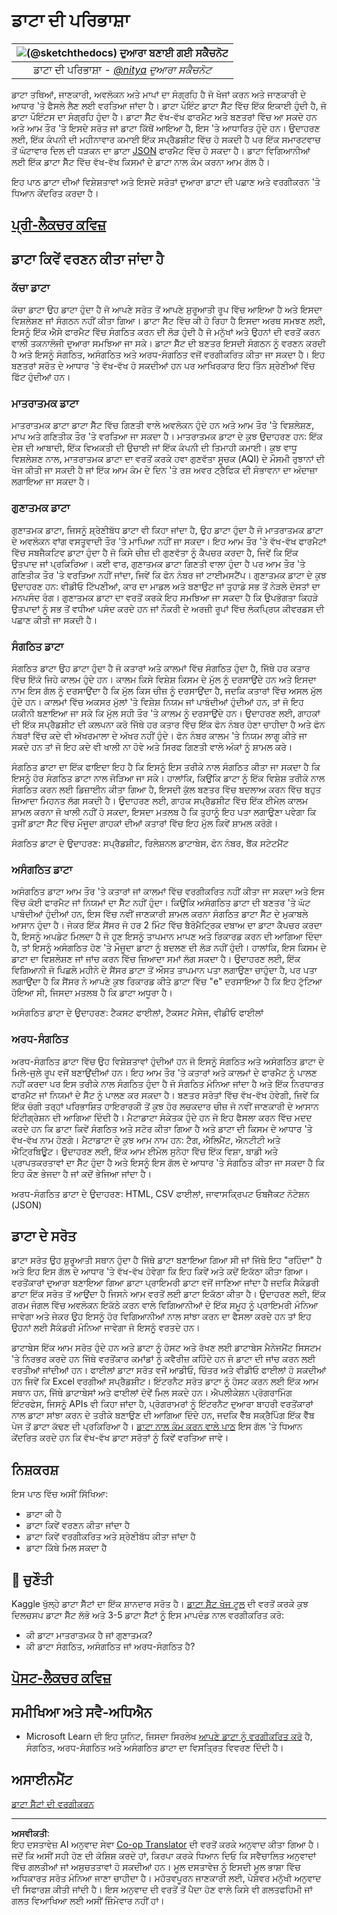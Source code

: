 <!--
CO_OP_TRANSLATOR_METADATA:
{
  "original_hash": "12339119c0165da569a93ddba05f9339",
  "translation_date": "2025-09-06T08:20:10+00:00",
  "source_file": "1-Introduction/03-defining-data/README.md",
  "language_code": "pa"
}
-->
# ਡਾਟਾ ਦੀ ਪਰਿਭਾਸ਼ਾ

|![ [(@sketchthedocs)](https://sketchthedocs.dev) ਦੁਆਰਾ ਬਣਾਈ ਗਈ ਸਕੈਚਨੋਟ ](../../sketchnotes/03-DefiningData.png)|
|:---:|
|ਡਾਟਾ ਦੀ ਪਰਿਭਾਸ਼ਾ - _[@nitya](https://twitter.com/nitya) ਦੁਆਰਾ ਸਕੈਚਨੋਟ_ |

ਡਾਟਾ ਤਥਿਆਂ, ਜਾਣਕਾਰੀ, ਅਵਲੋਕਨ ਅਤੇ ਮਾਪਾਂ ਦਾ ਸੰਗ੍ਰਹਿ ਹੈ ਜੋ ਖੋਜਾਂ ਕਰਨ ਅਤੇ ਜਾਣਕਾਰੀ ਦੇ ਆਧਾਰ 'ਤੇ ਫੈਸਲੇ ਲੈਣ ਲਈ ਵਰਤਿਆ ਜਾਂਦਾ ਹੈ। ਡਾਟਾ ਪੌਇੰਟ ਡਾਟਾ ਸੈੱਟ ਵਿੱਚ ਇੱਕ ਇਕਾਈ ਹੁੰਦੀ ਹੈ, ਜੋ ਡਾਟਾ ਪੌਇੰਟਸ ਦਾ ਸੰਗ੍ਰਹਿ ਹੁੰਦਾ ਹੈ। ਡਾਟਾ ਸੈੱਟ ਵੱਖ-ਵੱਖ ਫਾਰਮੈਟ ਅਤੇ ਬਣਤਰਾਂ ਵਿੱਚ ਆ ਸਕਦੇ ਹਨ ਅਤੇ ਆਮ ਤੌਰ 'ਤੇ ਇਸਦੇ ਸਰੋਤ ਜਾਂ ਡਾਟਾ ਕਿੱਥੋਂ ਆਇਆ ਹੈ, ਇਸ 'ਤੇ ਆਧਾਰਿਤ ਹੁੰਦੇ ਹਨ। ਉਦਾਹਰਣ ਲਈ, ਇੱਕ ਕੰਪਨੀ ਦੀ ਮਹੀਨਾਵਾਰ ਕਮਾਈ ਇੱਕ ਸਪ੍ਰੈਡਸ਼ੀਟ ਵਿੱਚ ਹੋ ਸਕਦੀ ਹੈ ਪਰ ਇੱਕ ਸਮਾਰਟਵਾਚ ਤੋਂ ਘੰਟਾਵਾਰ ਦਿਲ ਦੀ ਧੜਕਨ ਦਾ ਡਾਟਾ [JSON](https://stackoverflow.com/a/383699) ਫਾਰਮੈਟ ਵਿੱਚ ਹੋ ਸਕਦਾ ਹੈ। ਡਾਟਾ ਵਿਗਿਆਨੀਆਂ ਲਈ ਇੱਕ ਡਾਟਾ ਸੈੱਟ ਵਿੱਚ ਵੱਖ-ਵੱਖ ਕਿਸਮਾਂ ਦੇ ਡਾਟਾ ਨਾਲ ਕੰਮ ਕਰਨਾ ਆਮ ਗੱਲ ਹੈ।

ਇਹ ਪਾਠ ਡਾਟਾ ਦੀਆਂ ਵਿਸ਼ੇਸ਼ਤਾਵਾਂ ਅਤੇ ਇਸਦੇ ਸਰੋਤਾਂ ਦੁਆਰਾ ਡਾਟਾ ਦੀ ਪਛਾਣ ਅਤੇ ਵਰਗੀਕਰਨ 'ਤੇ ਧਿਆਨ ਕੇਂਦਰਿਤ ਕਰਦਾ ਹੈ।

## [ਪ੍ਰੀ-ਲੈਕਚਰ ਕਵਿਜ਼](https://ff-quizzes.netlify.app/en/ds/quiz/4)

## ਡਾਟਾ ਕਿਵੇਂ ਵਰਣਨ ਕੀਤਾ ਜਾਂਦਾ ਹੈ

### ਕੱਚਾ ਡਾਟਾ
ਕੱਚਾ ਡਾਟਾ ਉਹ ਡਾਟਾ ਹੁੰਦਾ ਹੈ ਜੋ ਆਪਣੇ ਸਰੋਤ ਤੋਂ ਆਪਣੇ ਸ਼ੁਰੂਆਤੀ ਰੂਪ ਵਿੱਚ ਆਇਆ ਹੈ ਅਤੇ ਇਸਦਾ ਵਿਸ਼ਲੇਸ਼ਣ ਜਾਂ ਸੰਗਠਨ ਨਹੀਂ ਕੀਤਾ ਗਿਆ। ਡਾਟਾ ਸੈੱਟ ਵਿੱਚ ਕੀ ਹੋ ਰਿਹਾ ਹੈ ਇਸਦਾ ਅਰਥ ਸਮਝਣ ਲਈ, ਇਸਨੂੰ ਇੱਕ ਐਸੇ ਫਾਰਮੈਟ ਵਿੱਚ ਸੰਗਠਿਤ ਕਰਨ ਦੀ ਲੋੜ ਹੁੰਦੀ ਹੈ ਜੋ ਮਨੁੱਖਾਂ ਅਤੇ ਉਹਨਾਂ ਦੀ ਵਰਤੋਂ ਕਰਨ ਵਾਲੀ ਤਕਨਾਲੋਜੀ ਦੁਆਰਾ ਸਮਝਿਆ ਜਾ ਸਕੇ। ਡਾਟਾ ਸੈੱਟ ਦੀ ਬਣਤਰ ਇਸਦੀ ਸੰਗਠਨ ਨੂੰ ਵਰਣਨ ਕਰਦੀ ਹੈ ਅਤੇ ਇਸਨੂੰ ਸੰਗਠਿਤ, ਅਸੰਗਠਿਤ ਅਤੇ ਅਰਧ-ਸੰਗਠਿਤ ਵਜੋਂ ਵਰਗੀਕਰਿਤ ਕੀਤਾ ਜਾ ਸਕਦਾ ਹੈ। ਇਹ ਬਣਤਰਾਂ ਸਰੋਤ ਦੇ ਆਧਾਰ 'ਤੇ ਵੱਖ-ਵੱਖ ਹੋ ਸਕਦੀਆਂ ਹਨ ਪਰ ਆਖਿਰਕਾਰ ਇਹ ਤਿੰਨ ਸ਼੍ਰੇਣੀਆਂ ਵਿੱਚ ਫਿੱਟ ਹੁੰਦੀਆਂ ਹਨ।

### ਮਾਤਰਾਤਮਕ ਡਾਟਾ
ਮਾਤਰਾਤਮਕ ਡਾਟਾ ਡਾਟਾ ਸੈੱਟ ਵਿੱਚ ਗਿਣਤੀ ਵਾਲੇ ਅਵਲੋਕਨ ਹੁੰਦੇ ਹਨ ਅਤੇ ਆਮ ਤੌਰ 'ਤੇ ਵਿਸ਼ਲੇਸ਼ਣ, ਮਾਪ ਅਤੇ ਗਣਿਤੀਕ ਤੌਰ 'ਤੇ ਵਰਤਿਆ ਜਾ ਸਕਦਾ ਹੈ। ਮਾਤਰਾਤਮਕ ਡਾਟਾ ਦੇ ਕੁਝ ਉਦਾਹਰਣ ਹਨ: ਇੱਕ ਦੇਸ਼ ਦੀ ਆਬਾਦੀ, ਇੱਕ ਵਿਅਕਤੀ ਦੀ ਉਚਾਈ ਜਾਂ ਇੱਕ ਕੰਪਨੀ ਦੀ ਤਿਮਾਹੀ ਕਮਾਈ। ਕੁਝ ਵਾਧੂ ਵਿਸ਼ਲੇਸ਼ਣ ਨਾਲ, ਮਾਤਰਾਤਮਕ ਡਾਟਾ ਦਾ ਵਰਤੋਂ ਕਰਕੇ ਹਵਾ ਗੁਣਵੱਤਾ ਸੂਚਕ (AQI) ਦੇ ਮੌਸਮੀ ਰੁਝਾਨਾਂ ਦੀ ਖੋਜ ਕੀਤੀ ਜਾ ਸਕਦੀ ਹੈ ਜਾਂ ਇੱਕ ਆਮ ਕੰਮ ਦੇ ਦਿਨ 'ਤੇ ਰਸ਼ ਅਵਰ ਟ੍ਰੈਫਿਕ ਦੀ ਸੰਭਾਵਨਾ ਦਾ ਅੰਦਾਜ਼ਾ ਲਗਾਇਆ ਜਾ ਸਕਦਾ ਹੈ।

### ਗੁਣਾਤਮਕ ਡਾਟਾ
ਗੁਣਾਤਮਕ ਡਾਟਾ, ਜਿਸਨੂੰ ਸ਼੍ਰੇਣੀਬੱਧ ਡਾਟਾ ਵੀ ਕਿਹਾ ਜਾਂਦਾ ਹੈ, ਉਹ ਡਾਟਾ ਹੁੰਦਾ ਹੈ ਜੋ ਮਾਤਰਾਤਮਕ ਡਾਟਾ ਦੇ ਅਵਲੋਕਨ ਵਾਂਗ ਵਸਤੂਵਾਦੀ ਤੌਰ 'ਤੇ ਮਾਪਿਆ ਨਹੀਂ ਜਾ ਸਕਦਾ। ਇਹ ਆਮ ਤੌਰ 'ਤੇ ਵੱਖ-ਵੱਖ ਫਾਰਮੈਟਾਂ ਵਿੱਚ ਸਬਜੈਕਟਿਵ ਡਾਟਾ ਹੁੰਦਾ ਹੈ ਜੋ ਕਿਸੇ ਚੀਜ਼ ਦੀ ਗੁਣਵੱਤਾ ਨੂੰ ਕੈਪਚਰ ਕਰਦਾ ਹੈ, ਜਿਵੇਂ ਕਿ ਇੱਕ ਉਤਪਾਦ ਜਾਂ ਪ੍ਰਕਿਰਿਆ। ਕਈ ਵਾਰ, ਗੁਣਾਤਮਕ ਡਾਟਾ ਗਿਣਤੀ ਵਾਲਾ ਹੁੰਦਾ ਹੈ ਪਰ ਆਮ ਤੌਰ 'ਤੇ ਗਣਿਤੀਕ ਤੌਰ 'ਤੇ ਵਰਤਿਆ ਨਹੀਂ ਜਾਂਦਾ, ਜਿਵੇਂ ਕਿ ਫੋਨ ਨੰਬਰ ਜਾਂ ਟਾਈਮਸਟੈਂਪ। ਗੁਣਾਤਮਕ ਡਾਟਾ ਦੇ ਕੁਝ ਉਦਾਹਰਣ ਹਨ: ਵੀਡੀਓ ਟਿੱਪਣੀਆਂ, ਕਾਰ ਦਾ ਮਾਡਲ ਅਤੇ ਬਣਾਉਟ ਜਾਂ ਤੁਹਾਡੇ ਸਭ ਤੋਂ ਨੇੜਲੇ ਦੋਸਤਾਂ ਦਾ ਮਨਪਸੰਦ ਰੰਗ। ਗੁਣਾਤਮਕ ਡਾਟਾ ਦਾ ਵਰਤੋਂ ਕਰਕੇ ਇਹ ਸਮਝਿਆ ਜਾ ਸਕਦਾ ਹੈ ਕਿ ਉਪਭੋਗਤਾ ਕਿਹੜੇ ਉਤਪਾਦਾਂ ਨੂੰ ਸਭ ਤੋਂ ਵਧੀਆ ਪਸੰਦ ਕਰਦੇ ਹਨ ਜਾਂ ਨੌਕਰੀ ਦੇ ਅਰਜ਼ੀ ਰੂਪਾਂ ਵਿੱਚ ਲੋਕਪ੍ਰਿਯ ਕੀਵਰਡਸ ਦੀ ਪਛਾਣ ਕੀਤੀ ਜਾ ਸਕਦੀ ਹੈ।

### ਸੰਗਠਿਤ ਡਾਟਾ
ਸੰਗਠਿਤ ਡਾਟਾ ਉਹ ਡਾਟਾ ਹੁੰਦਾ ਹੈ ਜੋ ਕਤਾਰਾਂ ਅਤੇ ਕਾਲਮਾਂ ਵਿੱਚ ਸੰਗਠਿਤ ਹੁੰਦਾ ਹੈ, ਜਿੱਥੇ ਹਰ ਕਤਾਰ ਵਿੱਚ ਇੱਕੋ ਜਿਹੇ ਕਾਲਮ ਹੁੰਦੇ ਹਨ। ਕਾਲਮ ਕਿਸੇ ਵਿਸ਼ੇਸ਼ ਕਿਸਮ ਦੇ ਮੁੱਲ ਨੂੰ ਦਰਸਾਉਂਦੇ ਹਨ ਅਤੇ ਇਸਦਾ ਨਾਮ ਇਸ ਗੱਲ ਨੂੰ ਦਰਸਾਉਂਦਾ ਹੈ ਕਿ ਮੁੱਲ ਕਿਸ ਚੀਜ਼ ਨੂੰ ਦਰਸਾਉਂਦਾ ਹੈ, ਜਦਕਿ ਕਤਾਰਾਂ ਵਿੱਚ ਅਸਲ ਮੁੱਲ ਹੁੰਦੇ ਹਨ। ਕਾਲਮਾਂ ਵਿੱਚ ਅਕਸਰ ਮੁੱਲਾਂ 'ਤੇ ਵਿਸ਼ੇਸ਼ ਨਿਯਮ ਜਾਂ ਪਾਬੰਦੀਆਂ ਹੁੰਦੀਆਂ ਹਨ, ਤਾਂ ਜੋ ਇਹ ਯਕੀਨੀ ਬਣਾਇਆ ਜਾ ਸਕੇ ਕਿ ਮੁੱਲ ਸਹੀ ਤੌਰ 'ਤੇ ਕਾਲਮ ਨੂੰ ਦਰਸਾਉਂਦੇ ਹਨ। ਉਦਾਹਰਣ ਲਈ, ਗਾਹਕਾਂ ਦੀ ਇੱਕ ਸਪ੍ਰੈਡਸ਼ੀਟ ਦੀ ਕਲਪਨਾ ਕਰੋ ਜਿੱਥੇ ਹਰ ਕਤਾਰ ਵਿੱਚ ਇੱਕ ਫੋਨ ਨੰਬਰ ਹੋਣਾ ਚਾਹੀਦਾ ਹੈ ਅਤੇ ਫੋਨ ਨੰਬਰਾਂ ਵਿੱਚ ਕਦੇ ਵੀ ਅੱਖਰਮਾਲਾ ਦੇ ਅੱਖਰ ਨਹੀਂ ਹੁੰਦੇ। ਫੋਨ ਨੰਬਰ ਕਾਲਮ 'ਤੇ ਨਿਯਮ ਲਾਗੂ ਕੀਤੇ ਜਾ ਸਕਦੇ ਹਨ ਤਾਂ ਜੋ ਇਹ ਕਦੇ ਵੀ ਖਾਲੀ ਨਾ ਹੋਵੇ ਅਤੇ ਸਿਰਫ ਗਿਣਤੀ ਵਾਲੇ ਅੰਕਾਂ ਨੂੰ ਸ਼ਾਮਲ ਕਰੇ।

ਸੰਗਠਿਤ ਡਾਟਾ ਦਾ ਇੱਕ ਫਾਇਦਾ ਇਹ ਹੈ ਕਿ ਇਸਨੂੰ ਇਸ ਤਰੀਕੇ ਨਾਲ ਸੰਗਠਿਤ ਕੀਤਾ ਜਾ ਸਕਦਾ ਹੈ ਕਿ ਇਸਨੂੰ ਹੋਰ ਸੰਗਠਿਤ ਡਾਟਾ ਨਾਲ ਜੋੜਿਆ ਜਾ ਸਕੇ। ਹਾਲਾਂਕਿ, ਕਿਉਂਕਿ ਡਾਟਾ ਨੂੰ ਇੱਕ ਵਿਸ਼ੇਸ਼ ਤਰੀਕੇ ਨਾਲ ਸੰਗਠਿਤ ਕਰਨ ਲਈ ਡਿਜ਼ਾਈਨ ਕੀਤਾ ਗਿਆ ਹੈ, ਇਸਦੀ ਕੁੱਲ ਬਣਤਰ ਵਿੱਚ ਬਦਲਾਅ ਕਰਨ ਵਿੱਚ ਬਹੁਤ ਜ਼ਿਆਦਾ ਮਿਹਨਤ ਲੱਗ ਸਕਦੀ ਹੈ। ਉਦਾਹਰਣ ਲਈ, ਗਾਹਕ ਸਪ੍ਰੈਡਸ਼ੀਟ ਵਿੱਚ ਇੱਕ ਈਮੇਲ ਕਾਲਮ ਸ਼ਾਮਲ ਕਰਨਾ ਜੋ ਖਾਲੀ ਨਹੀਂ ਹੋ ਸਕਦਾ, ਇਸਦਾ ਮਤਲਬ ਹੈ ਕਿ ਤੁਹਾਨੂੰ ਇਹ ਪਤਾ ਲਗਾਉਣਾ ਪਵੇਗਾ ਕਿ ਤੁਸੀਂ ਡਾਟਾ ਸੈੱਟ ਵਿੱਚ ਮੌਜੂਦਾ ਗਾਹਕਾਂ ਦੀਆਂ ਕਤਾਰਾਂ ਵਿੱਚ ਇਹ ਮੁੱਲ ਕਿਵੇਂ ਸ਼ਾਮਲ ਕਰੋਗੇ।

ਸੰਗਠਿਤ ਡਾਟਾ ਦੇ ਉਦਾਹਰਣ: ਸਪ੍ਰੈਡਸ਼ੀਟ, ਰਿਲੇਸ਼ਨਲ ਡਾਟਾਬੇਸ, ਫੋਨ ਨੰਬਰ, ਬੈਂਕ ਸਟੇਟਮੈਂਟ

### ਅਸੰਗਠਿਤ ਡਾਟਾ
ਅਸੰਗਠਿਤ ਡਾਟਾ ਆਮ ਤੌਰ 'ਤੇ ਕਤਾਰਾਂ ਜਾਂ ਕਾਲਮਾਂ ਵਿੱਚ ਵਰਗੀਕਰਿਤ ਨਹੀਂ ਕੀਤਾ ਜਾ ਸਕਦਾ ਅਤੇ ਇਸ ਵਿੱਚ ਕੋਈ ਫਾਰਮੈਟ ਜਾਂ ਨਿਯਮਾਂ ਦਾ ਸੈੱਟ ਨਹੀਂ ਹੁੰਦਾ। ਕਿਉਂਕਿ ਅਸੰਗਠਿਤ ਡਾਟਾ ਦੀ ਬਣਤਰ 'ਤੇ ਘੱਟ ਪਾਬੰਦੀਆਂ ਹੁੰਦੀਆਂ ਹਨ, ਇਸ ਵਿੱਚ ਨਵੀਂ ਜਾਣਕਾਰੀ ਸ਼ਾਮਲ ਕਰਨਾ ਸੰਗਠਿਤ ਡਾਟਾ ਸੈੱਟ ਦੇ ਮੁਕਾਬਲੇ ਆਸਾਨ ਹੁੰਦਾ ਹੈ। ਜੇਕਰ ਇੱਕ ਸੈਂਸਰ ਜੋ ਹਰ 2 ਮਿੰਟ ਵਿੱਚ ਬੈਰੋਮੈਟ੍ਰਿਕ ਦਬਾਅ ਦਾ ਡਾਟਾ ਕੈਪਚਰ ਕਰਦਾ ਹੈ, ਇਸਨੂੰ ਅਪਡੇਟ ਮਿਲਦਾ ਹੈ ਜੋ ਹੁਣ ਇਸਨੂੰ ਤਾਪਮਾਨ ਮਾਪਣ ਅਤੇ ਰਿਕਾਰਡ ਕਰਨ ਦੀ ਆਗਿਆ ਦਿੰਦਾ ਹੈ, ਤਾਂ ਇਸਨੂੰ ਅਸੰਗਠਿਤ ਹੋਣ 'ਤੇ ਮੌਜੂਦਾ ਡਾਟਾ ਨੂੰ ਬਦਲਣ ਦੀ ਲੋੜ ਨਹੀਂ ਹੁੰਦੀ। ਹਾਲਾਂਕਿ, ਇਸ ਕਿਸਮ ਦੇ ਡਾਟਾ ਦਾ ਵਿਸ਼ਲੇਸ਼ਣ ਜਾਂ ਜਾਂਚ ਕਰਨ ਵਿੱਚ ਜ਼ਿਆਦਾ ਸਮਾਂ ਲੱਗ ਸਕਦਾ ਹੈ। ਉਦਾਹਰਣ ਲਈ, ਇੱਕ ਵਿਗਿਆਨੀ ਜੋ ਪਿਛਲੇ ਮਹੀਨੇ ਦੇ ਸੈਂਸਰ ਡਾਟਾ ਤੋਂ ਔਸਤ ਤਾਪਮਾਨ ਪਤਾ ਲਗਾਉਣਾ ਚਾਹੁੰਦਾ ਹੈ, ਪਰ ਪਤਾ ਲਗਾਉਂਦਾ ਹੈ ਕਿ ਸੈਂਸਰ ਨੇ ਆਪਣੇ ਕੁਝ ਰਿਕਾਰਡ ਕੀਤੇ ਡਾਟਾ ਵਿੱਚ "e" ਦਰਸਾਇਆ ਹੈ ਕਿ ਇਹ ਟੁੱਟਿਆ ਹੋਇਆ ਸੀ, ਜਿਸਦਾ ਮਤਲਬ ਹੈ ਕਿ ਡਾਟਾ ਅਧੂਰਾ ਹੈ।

ਅਸੰਗਠਿਤ ਡਾਟਾ ਦੇ ਉਦਾਹਰਣ: ਟੈਕਸਟ ਫਾਈਲਾਂ, ਟੈਕਸਟ ਮੈਸੇਜ, ਵੀਡੀਓ ਫਾਈਲਾਂ

### ਅਰਧ-ਸੰਗਠਿਤ
ਅਰਧ-ਸੰਗਠਿਤ ਡਾਟਾ ਵਿੱਚ ਉਹ ਵਿਸ਼ੇਸ਼ਤਾਵਾਂ ਹੁੰਦੀਆਂ ਹਨ ਜੋ ਇਸਨੂੰ ਸੰਗਠਿਤ ਅਤੇ ਅਸੰਗਠਿਤ ਡਾਟਾ ਦੇ ਮਿਲੇ-ਜੁਲੇ ਰੂਪ ਵਜੋਂ ਬਣਾਉਂਦੀਆਂ ਹਨ। ਇਹ ਆਮ ਤੌਰ 'ਤੇ ਕਤਾਰਾਂ ਅਤੇ ਕਾਲਮਾਂ ਦੇ ਫਾਰਮੈਟ ਨੂੰ ਪਾਲਣ ਨਹੀਂ ਕਰਦਾ ਪਰ ਇਸ ਤਰੀਕੇ ਨਾਲ ਸੰਗਠਿਤ ਹੁੰਦਾ ਹੈ ਜੋ ਸੰਗਠਿਤ ਮੰਨਿਆ ਜਾਂਦਾ ਹੈ ਅਤੇ ਇੱਕ ਨਿਰਧਾਰਤ ਫਾਰਮੈਟ ਜਾਂ ਨਿਯਮਾਂ ਦੇ ਸੈੱਟ ਨੂੰ ਪਾਲਣ ਕਰ ਸਕਦਾ ਹੈ। ਬਣਤਰ ਸਰੋਤਾਂ ਵਿੱਚ ਵੱਖ-ਵੱਖ ਹੋਵੇਗੀ, ਜਿਵੇਂ ਕਿ ਇੱਕ ਚੰਗੀ ਤਰ੍ਹਾਂ ਪਰਿਭਾਸ਼ਿਤ ਹਾਇਰਾਰਕੀ ਤੋਂ ਕੁਝ ਹੋਰ ਲਚਕਦਾਰ ਚੀਜ਼ ਜੋ ਨਵੀਂ ਜਾਣਕਾਰੀ ਦੇ ਆਸਾਨ ਇੰਟੀਗ੍ਰੇਸ਼ਨ ਦੀ ਆਗਿਆ ਦਿੰਦੀ ਹੈ। ਮੈਟਾਡਾਟਾ ਸੰਕੇਤਕ ਹੁੰਦੇ ਹਨ ਜੋ ਇਹ ਫੈਸਲਾ ਕਰਨ ਵਿੱਚ ਮਦਦ ਕਰਦੇ ਹਨ ਕਿ ਡਾਟਾ ਕਿਵੇਂ ਸੰਗਠਿਤ ਅਤੇ ਸਟੋਰ ਕੀਤਾ ਗਿਆ ਹੈ ਅਤੇ ਡਾਟਾ ਦੀ ਕਿਸਮ ਦੇ ਆਧਾਰ 'ਤੇ ਵੱਖ-ਵੱਖ ਨਾਮ ਹੋਣਗੇ। ਮੈਟਾਡਾਟਾ ਦੇ ਕੁਝ ਆਮ ਨਾਮ ਹਨ: ਟੈਗ, ਐਲਿਮੈਂਟ, ਐਨਟੀਟੀ ਅਤੇ ਐਟ੍ਰਿਬਿਊਟ। ਉਦਾਹਰਣ ਲਈ, ਇੱਕ ਆਮ ਈਮੇਲ ਸੁਨੇਹਾ ਵਿੱਚ ਇੱਕ ਵਿਸ਼ਾ, ਬਾਡੀ ਅਤੇ ਪ੍ਰਾਪਤਕਰਤਾਵਾਂ ਦਾ ਸੈੱਟ ਹੁੰਦਾ ਹੈ ਅਤੇ ਇਸਨੂੰ ਇਸ ਗੱਲ ਦੇ ਆਧਾਰ 'ਤੇ ਸੰਗਠਿਤ ਕੀਤਾ ਜਾ ਸਕਦਾ ਹੈ ਕਿ ਇਹ ਕੌਣ ਭੇਜਦਾ ਹੈ ਜਾਂ ਕਦੋਂ ਭੇਜਿਆ ਜਾਂਦਾ ਹੈ।

ਅਰਧ-ਸੰਗਠਿਤ ਡਾਟਾ ਦੇ ਉਦਾਹਰਣ: HTML, CSV ਫਾਈਲਾਂ, ਜਾਵਾਸਕ੍ਰਿਪਟ ਓਬਜੈਕਟ ਨੋਟੇਸ਼ਨ (JSON)

## ਡਾਟਾ ਦੇ ਸਰੋਤ

ਡਾਟਾ ਸਰੋਤ ਉਹ ਸ਼ੁਰੂਆਤੀ ਸਥਾਨ ਹੁੰਦਾ ਹੈ ਜਿੱਥੇ ਡਾਟਾ ਬਣਾਇਆ ਗਿਆ ਸੀ ਜਾਂ ਜਿੱਥੇ ਇਹ "ਰਹਿੰਦਾ" ਹੈ ਅਤੇ ਇਹ ਇਸ ਗੱਲ ਦੇ ਆਧਾਰ 'ਤੇ ਵੱਖ-ਵੱਖ ਹੋਵੇਗਾ ਕਿ ਇਹ ਕਿਵੇਂ ਅਤੇ ਕਦੋਂ ਇਕੱਠਾ ਕੀਤਾ ਗਿਆ। ਵਰਤੋਂਕਾਰਾਂ ਦੁਆਰਾ ਬਣਾਇਆ ਗਿਆ ਡਾਟਾ ਪ੍ਰਾਇਮਰੀ ਡਾਟਾ ਵਜੋਂ ਜਾਣਿਆ ਜਾਂਦਾ ਹੈ ਜਦਕਿ ਸੈਕੰਡਰੀ ਡਾਟਾ ਇੱਕ ਸਰੋਤ ਤੋਂ ਆਉਂਦਾ ਹੈ ਜਿਸਨੇ ਆਮ ਵਰਤੋਂ ਲਈ ਡਾਟਾ ਇਕੱਠਾ ਕੀਤਾ ਹੈ। ਉਦਾਹਰਣ ਲਈ, ਇੱਕ ਗਰਮ ਜੰਗਲ ਵਿੱਚ ਅਵਲੋਕਨ ਇਕੱਠੇ ਕਰਨ ਵਾਲੇ ਵਿਗਿਆਨੀਆਂ ਦੇ ਇੱਕ ਸਮੂਹ ਨੂੰ ਪ੍ਰਾਇਮਰੀ ਮੰਨਿਆ ਜਾਵੇਗਾ ਅਤੇ ਜੇਕਰ ਉਹ ਇਸਨੂੰ ਹੋਰ ਵਿਗਿਆਨੀਆਂ ਨਾਲ ਸਾਂਝਾ ਕਰਨ ਦਾ ਫੈਸਲਾ ਕਰਦੇ ਹਨ ਤਾਂ ਇਹ ਉਹਨਾਂ ਲਈ ਸੈਕੰਡਰੀ ਮੰਨਿਆ ਜਾਵੇਗਾ ਜੋ ਇਸਨੂੰ ਵਰਤਦੇ ਹਨ।

ਡਾਟਾਬੇਸ ਇੱਕ ਆਮ ਸਰੋਤ ਹੁੰਦੇ ਹਨ ਅਤੇ ਡਾਟਾ ਨੂੰ ਹੋਸਟ ਅਤੇ ਰੱਖਣ ਲਈ ਡਾਟਾਬੇਸ ਮੈਨੇਜਮੈਂਟ ਸਿਸਟਮ 'ਤੇ ਨਿਰਭਰ ਕਰਦੇ ਹਨ ਜਿੱਥੇ ਵਰਤੋਂਕਾਰ ਕਮਾਂਡਾਂ ਨੂੰ ਕਵੈਰੀਜ਼ ਕਹਿੰਦੇ ਹਨ ਜੋ ਡਾਟਾ ਦੀ ਜਾਂਚ ਕਰਨ ਲਈ ਵਰਤੀਆਂ ਜਾਂਦੀਆਂ ਹਨ। ਫਾਈਲਾਂ ਡਾਟਾ ਸਰੋਤ ਵਜੋਂ ਆਡੀਓ, ਚਿੱਤਰ ਅਤੇ ਵੀਡੀਓ ਫਾਈਲਾਂ ਹੋ ਸਕਦੀਆਂ ਹਨ ਜਿਵੇਂ ਕਿ Excel ਵਰਗੀਆਂ ਸਪ੍ਰੈਡਸ਼ੀਟ। ਇੰਟਰਨੈਟ ਸਰੋਤ ਡਾਟਾ ਨੂੰ ਹੋਸਟ ਕਰਨ ਲਈ ਇੱਕ ਆਮ ਸਥਾਨ ਹਨ, ਜਿੱਥੇ ਡਾਟਾਬੇਸਾਂ ਅਤੇ ਫਾਈਲਾਂ ਦੋਵੇਂ ਮਿਲ ਸਕਦੇ ਹਨ। ਐਪਲੀਕੇਸ਼ਨ ਪ੍ਰੋਗਰਾਮਿੰਗ ਇੰਟਰਫੇਸ, ਜਿਸਨੂੰ APIs ਵੀ ਕਿਹਾ ਜਾਂਦਾ ਹੈ, ਪ੍ਰੋਗਰਾਮਰਾਂ ਨੂੰ ਇੰਟਰਨੈਟ ਦੁਆਰਾ ਬਾਹਰੀ ਵਰਤੋਂਕਾਰਾਂ ਨਾਲ ਡਾਟਾ ਸਾਂਝਾ ਕਰਨ ਦੇ ਤਰੀਕੇ ਬਣਾਉਣ ਦੀ ਆਗਿਆ ਦਿੰਦੇ ਹਨ, ਜਦਕਿ ਵੈੱਬ ਸਕ੍ਰੈਪਿੰਗ ਇੱਕ ਵੈੱਬ ਪੇਜ ਤੋਂ ਡਾਟਾ ਕੱਢਣ ਦੀ ਪ੍ਰਕਿਰਿਆ ਹੈ। [ਡਾਟਾ ਨਾਲ ਕੰਮ ਕਰਨ ਵਾਲੇ ਪਾਠ](../../../../../../../../../2-Working-With-Data) ਇਸ ਗੱਲ 'ਤੇ ਧਿਆਨ ਕੇਂਦਰਿਤ ਕਰਦੇ ਹਨ ਕਿ ਵੱਖ-ਵੱਖ ਡਾਟਾ ਸਰੋਤਾਂ ਨੂੰ ਕਿਵੇਂ ਵਰਤਿਆ ਜਾਵੇ।

## ਨਿਸ਼ਕਰਸ਼

ਇਸ ਪਾਠ ਵਿੱਚ ਅਸੀਂ ਸਿੱਖਿਆ:

- ਡਾਟਾ ਕੀ ਹੈ
- ਡਾਟਾ ਕਿਵੇਂ ਵਰਣਨ ਕੀਤਾ ਜਾਂਦਾ ਹੈ
- ਡਾਟਾ ਕਿਵੇਂ ਵਰਗੀਕਰਿਤ ਅਤੇ ਸ਼੍ਰੇਣੀਬੱਧ ਕੀਤਾ ਜਾਂਦਾ ਹੈ
- ਡਾਟਾ ਕਿੱਥੇ ਮਿਲ ਸਕਦਾ ਹੈ

## 🚀 ਚੁਣੌਤੀ

Kaggle ਖੁੱਲ੍ਹੇ ਡਾਟਾ ਸੈੱਟਾਂ ਦਾ ਇੱਕ ਸ਼ਾਨਦਾਰ ਸਰੋਤ ਹੈ। [ਡਾਟਾ ਸੈੱਟ ਖੋਜ ਟੂਲ](https://www.kaggle.com/datasets) ਦੀ ਵਰਤੋਂ ਕਰਕੇ ਕੁਝ ਦਿਲਚਸਪ ਡਾਟਾ ਸੈੱਟ ਲੱਭੋ ਅਤੇ 3-5 ਡਾਟਾ ਸੈੱਟਾਂ ਨੂੰ ਇਸ ਮਾਪਦੰਡ ਨਾਲ ਵਰਗੀਕਰਿਤ ਕਰੋ:

- ਕੀ ਡਾਟਾ ਮਾਤਰਾਤਮਕ ਹੈ ਜਾਂ ਗੁਣਾਤਮਕ?
- ਕੀ ਡਾਟਾ ਸੰਗਠਿਤ, ਅਸੰਗਠਿਤ ਜਾਂ ਅਰਧ-ਸੰਗਠਿਤ ਹੈ?

## [ਪੋਸਟ-ਲੈਕਚਰ ਕਵਿਜ਼](https://ff-quizzes.netlify.app/en/ds/quiz/5)

## ਸਮੀਖਿਆ ਅਤੇ ਸਵੈ-ਅਧਿਐਨ

- Microsoft Learn ਦੀ ਇਹ ਯੂਨਿਟ, ਜਿਸਦਾ ਸਿਰਲੇਖ [ਆਪਣੇ ਡਾਟਾ ਨੂੰ ਵਰਗੀਕਰਿਤ ਕਰੋ](https://docs.microsoft.com/en-us/learn/modules/choose-storage-approach-in-azure/2-classify-data) ਹੈ, ਸੰਗਠਿਤ, ਅਰਧ-ਸੰਗਠਿਤ ਅਤੇ ਅਸੰਗਠਿਤ ਡਾਟਾ ਦਾ ਵਿਸਤ੍ਰਿਤ ਵਿਵਰਣ ਦਿੰਦੀ ਹੈ।

## ਅਸਾਈਨਮੈਂਟ

[ਡਾਟਾ ਸੈੱਟਾਂ ਦੀ ਵਰਗੀਕਰਨ](assignment.md)

---

**ਅਸਵੀਕਤੀ**:  
ਇਹ ਦਸਤਾਵੇਜ਼ AI ਅਨੁਵਾਦ ਸੇਵਾ [Co-op Translator](https://github.com/Azure/co-op-translator) ਦੀ ਵਰਤੋਂ ਕਰਕੇ ਅਨੁਵਾਦ ਕੀਤਾ ਗਿਆ ਹੈ। ਜਦੋਂ ਕਿ ਅਸੀਂ ਸਹੀ ਹੋਣ ਦੀ ਕੋਸ਼ਿਸ਼ ਕਰਦੇ ਹਾਂ, ਕਿਰਪਾ ਕਰਕੇ ਧਿਆਨ ਦਿਓ ਕਿ ਸਵੈਚਾਲਿਤ ਅਨੁਵਾਦਾਂ ਵਿੱਚ ਗਲਤੀਆਂ ਜਾਂ ਅਸੁਚਤਤਾਵਾਂ ਹੋ ਸਕਦੀਆਂ ਹਨ। ਮੂਲ ਦਸਤਾਵੇਜ਼ ਨੂੰ ਇਸਦੀ ਮੂਲ ਭਾਸ਼ਾ ਵਿੱਚ ਅਧਿਕਾਰਤ ਸਰੋਤ ਮੰਨਿਆ ਜਾਣਾ ਚਾਹੀਦਾ ਹੈ। ਮਹੱਤਵਪੂਰਨ ਜਾਣਕਾਰੀ ਲਈ, ਪੇਸ਼ੇਵਰ ਮਨੁੱਖੀ ਅਨੁਵਾਦ ਦੀ ਸਿਫਾਰਸ਼ ਕੀਤੀ ਜਾਂਦੀ ਹੈ। ਇਸ ਅਨੁਵਾਦ ਦੀ ਵਰਤੋਂ ਤੋਂ ਪੈਦਾ ਹੋਣ ਵਾਲੇ ਕਿਸੇ ਵੀ ਗਲਤਫਹਿਮੀ ਜਾਂ ਗਲਤ ਵਿਆਖਿਆ ਲਈ ਅਸੀਂ ਜ਼ਿੰਮੇਵਾਰ ਨਹੀਂ ਹਾਂ।